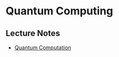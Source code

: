 # Quantum Computing


## Lecture Notes

* [Quantum Computation](http://theory.caltech.edu/~preskill/ph229/)
